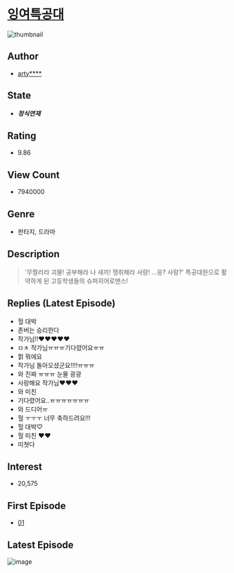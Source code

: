 # [잉여특공대](https://comic.naver.com/bestChallenge/list?titleId=706981)
![thumbnail](https://image-comic.pstatic.net/user_contents_data/challenge_comic/2018/06/15/296803/thumbnail_202x164f8ee9ed6_67af_46e8_8176_f8f5458d40c3_00000661.JPEG)

## Author
- [arty****](https://comic.naver.com/artistTitle?id=296803)

## State
- ***정식연재***

## Rating
- 9.86

## View Count
- 7940000

## Genre
- 판타지, 드라마

## Description
> '무찔러라 괴물! 공부해라 나 새끼! 쟁취해라 사랑! ...응? 사랑?' 특공대원으로 활약하게 된 고등학생들의 슈퍼히어로맨스!

## Replies (Latest Episode)
- 헐 대박
- 존버는 승리한다
- 작가님!!❤❤❤❤❤
- ㅁㅊ 작가님ㅠㅠㅠ기다렸어요ㅠㅠ
- 헑 뭐에요
- 작가님 돌아오셨군요!!!!ㅠㅠㅠ
- 와 진짜 ㅠㅠㅠ 눈물 광광
- 사랑해요 작가님♥♥♥
- 와 미친
- 기다렸어요..ㅠㅠㅠㅠㅠㅠㅠ
- 와 드디어ㅠ
- 헐 ㅜㅜㅜ 너무 축하드려요!!!
- 헐 대박♡
- 헐 미친 ♥♥
- 미쳣다

## Interest
- 20,575

## First Episode
- [01](https://comic.naver.com/bestChallenge/detail?titleId=706981&no=1)

## Latest Episode
![image](https://image-comic.pstatic.net/user_contents_data/challenge_comic/2020/05/07/296803/upload_7233969807252796984.jpeg)
